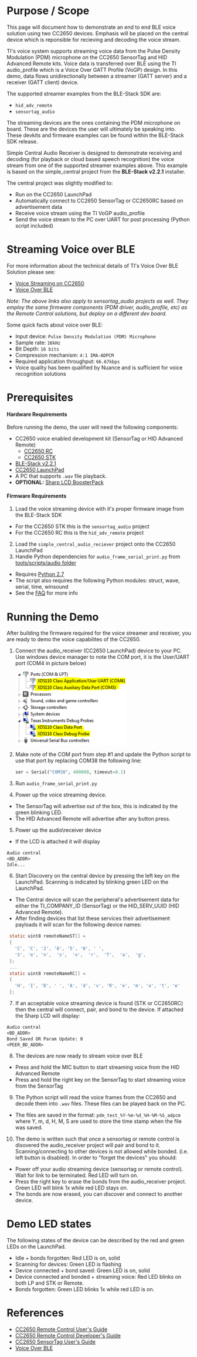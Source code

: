 Purpose / Scope
===============

This page will document how to demonstrate an end to end BLE voice solution using two CC2650 devices.
Emphasis will be placed on the central device which is reponsible for recieving and decoding the voice stream.

TI's voice system supports streaming voice data from the Pulse Density Modulation (PDM) microphone on the CC2650 SensorTag and HID Advanced Remote kits.
Voice data is transferred over BLE using the TI audio\_profile which is a Voice Over GATT Profile (VoGP) design.
In this demo, data flows unidirectionally between a streamer (GATT server) and a receiver (GATT client) device.

The supported streamer examples from the BLE-Stack SDK are:
 - `hid_adv_remote`
 - `sensortag_audio`

The streaming devices are the ones containing the PDM microphone on board. These are the devices the user will ultimately be speaking into.
These devkits and firmware examples can be found within the BLE-Stack SDK release.

Simple Central Audio Receiver is designed to demonstrate receiving and decoding (for playback or cloud based speech recognition) the voice stream from one of the supported streamer examples above. This example is based on the simple\_central project from the **BLE-Stack v2.2.1** installer.

The central project was slightly modified to:

 - Run on the CC2650 LaunchPad
 - Automatically connect to CC2650 SensorTag or CC2650RC based on advertisement data
 - Receive voice stream using the TI VoGP audio\_profile
 - Send the voice stream to the PC over UART for post processing (Python script included)

Streaming Voice over BLE
========================

For more information about the technical details of TI's Voice Over BLE Solution please see:
 - [Voice Streaming on CC2650](http://processors.wiki.ti.com/index.php/CC2650RC_Getting_Started_with_Development#Voice_Streaming_on_the_CC2650RC)
 - [Voice Over BLE](http://processors.wiki.ti.com/index.php/BLESDK-2.2.x-CC2650RC_Developers_Guide#Voice_Over_BLE)

_Note: The above links also apply to sensortag\_audio projects as well. They employ the same firmware components (PDM driver, audio\_profile, etc) as the Remote Control solutions, but deploy on a different dev board._

Some quick facts about voice over BLE:

 - Input device: `Pulse Density Modulation (PDM) Microphone`
 - Sample rate: `16kHz`
 - Bit Depth: `16 bits`
 - Compression mechanism: `4:1 IMA-ADPCM`
 - Required application throughput: `66.67kbps`
 - Voice quality has been qualified by Nuance and is sufficient for voice recognition solutions


Prerequisites
=============

#### Hardware Requirements

Before running the demo, the user will need the following components:

- CC2650 voice enabled development kit (SensorTag or HID Advanced Remote)
  - [CC2650 RC](http://www.ti.com/tool/cc2650rc)
  - [CC2650 STK](http://www.ti.com/tool/cc2650stk)
- [BLE-Stack v2.2.1](http://www.ti.com/ble-stack)
- [CC2650 LaunchPad](http://www.ti.com/tool/launchxl-cc2650)
- A PC that supports `.wav` file playback.
- **OPTIONAL:** [Sharp LCD BoosterPack](http://www.ti.com/tool/430boost-sharp96)

#### Firmware Requirements

1. Load the voice streaming device with it's proper firmware image from the BLE-Stack SDK
  * For the CC2650 STK this is the `sensortag_audio` project
  * For the CC2650 RC this is the `hid_adv_remote` project
2. Load the `simple_central_audio_reciever` project onto the CC2650 LaunchPad
3. Handle Python dependencies for  `audio_frame_serial_print.py` from [tools/scripts/audio folder](../tools/scripts/audio)
  * Requires [Python 2.7](https://www.python.org/download/releases/2.7/)
  * The script also requires the following Python modules: struct, wave, serial, time, winsound
  * See the [FAQ](faq.md) for more info


Running the Demo
================

After building the firmware required for the voice streamer and receiver, you are ready to demo the voice capabilites of the CC2650.

1. Connect the audio\_receiver (CC2650 LaunchPad) device to your PC. Use windows device manager to note the COM port, it is the User/UART port (COM4 in picture below)

   ![Connecting the COM Port](doc_resources/dev_mgr_xds110.png)

2. Make note of the COM port from step #1 and update the Python script to use that port by replacing COM38 the following line:
    ```Python
    ser = Serial("COM38", 400000, timeout=0.1)
    ```
3. Run `audio_frame_serial_print.py`
4. Power up the voice streaming device.
 * The SensorTag will advertise out of the box, this is indicated by the green blinking LED.
 * The HID Advanced Remote will advertise after any button press.
5. Power up the audio\receiver device
 * If the LCD is attached it will display
 ```
 Audio central
 <BD_ADDR>
 Idle...
 ```
6. Start Discovery on the central device by pressing the left key on the LaunchPad. Scanning is indicated by blinking green LED on the LaunchPad.
 * The Central device will scan the peripheral's advertisement data for either the TI\_COMPANY\_ID (SensorTag) or the HID\_SERV\_UUID (HID Advanced Remote).
 * After finding devices that list these services their advertisement payloads it will scan for the following device names:
 ```c
  static uint8 remoteNameST[] =
  {
    'C', 'C', '2', '6', '5', '0', ' ',
    'S', 'e', 'n',  's',  'o',  'r',  'T',  'a',  'g',
  };
  ...
  static uint8 remoteNameRC[] =
  {
    'H', 'I', 'D', ' ', 'A', 'd', 'v', 'R', 'e', 'm', 'o', 't', 'e'
  };
 ```
7. If an acceptable voice streaming device is found (STK or CC2650RC) then the central will connect, pair, and bond to the device. If attached the Sharp LCD will display:
  ```
  Audio central
  <BD_ADDR>
  Bond Saved OR Param Update: 0
  <PEER_BD_ADDR>
  ```
8. The devices are now ready to stream voice over BLE
 * Press and hold the MIC button to start streaming voice from the HID Advanced Remote
 * Press and hold the right key on the SensorTag to start streaming voice from the SensorTag

9. The Python script will read the voice frames from the CC2650 and decode them into `.wav` files. These files can be played back on the PC.
* The files are saved in the format: `pdm_test_%Y-%m-%d_%H-%M-%S_adpcm` where Y, m, d, H, M, S are used to store the time stamp when the file was saved.

10. The demo is written such that once a sensortag or remote control is disovered the audio_receiver project will pair and bond to it. Scanning/connecting to other devices is not allowed while bonded. (i.e. left button is disabled). In order to "forget the devices" you should:
 * Power off your audio streaming device (sensortag or remote control). Wait for link to be terminated. Red LED will turn on.
 * Press the right key to erase the bonds from the audio_receiver project. Green LED will blink 1x while red LED stays on.
 * The bonds are now erased, you can discover and connect to another device.

Demo LED states
===============

The following states of the device can be described by the red and green LEDs on the LaunchPad.
* Idle + bonds forgotten: Red LED is on, solid
* Scanning for devices: Green LED is flashing
* Device connected + bond saved: Green LED is on, solid
* Device connected and bonded + streaming voice: Red LED blinks on both LP and STK or Remote.
* Bonds forgotten: Green LED blinks 1x while red LED is on.

References
==========
 * [CC2650 Remote Control User's Guide](http://processors.wiki.ti.com/index.php/CC2650RC_UG)
 * [CC2650 Remote Control Developer's Guide](http://processors.wiki.ti.com/index.php/CC2650RC_Getting_Started_with_Development#Getting_started_with_Development)
 * [CC2650 SensorTag User's Guide](http://processors.wiki.ti.com/index.php/CC2650_SensorTag_User%27s_Guide)
 * [Voice Over BLE](http://processors.wiki.ti.com/index.php/BLESDK-2.2.x-CC2650RC_Developers_Guide#Voice_Over_BLE)
